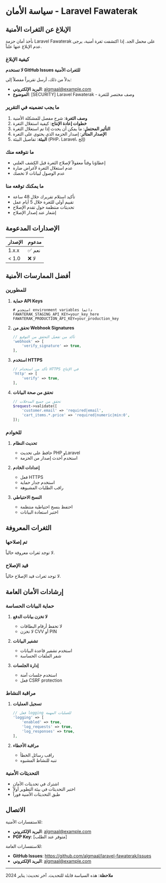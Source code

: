 # سياسة الأمان - Laravel Fawaterak

## الإبلاغ عن الثغرات الأمنية

نأخذ أمان حزمة Laravel Fawaterak على محمل الجد. إذا اكتشفت ثغرة أمنية، يرجى عدم الإبلاغ عنها علناً.

### كيفية الإبلاغ

**لا تستخدم GitHub Issues للثغرات الأمنية**

بدلاً من ذلك، أرسل تقريراً مفصلاً إلى:
- **البريد الإلكتروني**: algmaal@example.com
- **الموضوع**: [SECURITY] Laravel Fawaterak - وصف مختصر للثغرة

### ما يجب تضمينه في التقرير

1. **وصف الثغرة**: شرح مفصل للمشكلة الأمنية
2. **خطوات إعادة الإنتاج**: كيفية استغلال الثغرة
3. **التأثير المحتمل**: ما يمكن أن يحدث إذا تم استغلال الثغرة
4. **الإصدار المتأثر**: إصدار الحزمة الذي يحتوي على الثغرة
5. **البيئة**: تفاصيل البيئة (PHP، Laravel، إلخ)

### ما نتوقعه منك

- إعطاؤنا وقتاً معقولاً لإصلاح الثغرة قبل الكشف العلني
- عدم استغلال الثغرة لأغراض ضارة
- عدم الوصول لبيانات لا تخصك

### ما يمكنك توقعه منا

- تأكيد استلام تقريرك خلال 48 ساعة
- تقييم أولي للثغرة خلال 5 أيام عمل
- تحديثات منتظمة حول تقدم الإصلاح
- إشعار عند إصدار الإصلاح

## الإصدارات المدعومة

| الإصدار | مدعوم |
| ------- | ------ |
| 1.x.x   | ✅ نعم |
| < 1.0   | ❌ لا  |

## أفضل الممارسات الأمنية

### للمطورين

1. **حماية API Keys**
   ```env
   # استخدم environment variables دائماً
   FAWATERAK_STAGING_API_KEY=your_key_here
   FAWATERAK_PRODUCTION_API_KEY=your_production_key
   ```

2. **تحقق من Webhook Signatures**
   ```php
   // تأكد من تفعيل التحقق من التوقيع
   'webhook' => [
       'verify_signature' => true,
   ],
   ```

3. **استخدم HTTPS**
   ```php
   // تأكد من استخدام HTTPS في الإنتاج
   'http' => [
       'verify' => true,
   ],
   ```

4. **تحقق من صحة البيانات**
   ```php
   // تحقق من جميع المدخلات
   $request->validate([
       'customer.email' => 'required|email',
       'cart_items.*.price' => 'required|numeric|min:0',
   ]);
   ```

### للخوادم

1. **تحديث النظام**
   - حافظ على تحديث PHP وLaravel
   - استخدم أحدث إصدار من الحزمة

2. **إعدادات الخادم**
   - فعل HTTPS
   - استخدم جدار حماية
   - راقب الطلبات المشبوهة

3. **النسخ الاحتياطي**
   - احتفظ بنسخ احتياطية منتظمة
   - اختبر استعادة البيانات

## الثغرات المعروفة

### تم إصلاحها

لا توجد ثغرات معروفة حالياً.

### قيد الإصلاح

لا توجد ثغرات قيد الإصلاح حالياً.

## إرشادات الأمان العامة

### حماية البيانات الحساسة

1. **لا تخزن بيانات الدفع**
   - لا تحفظ أرقام البطاقات
   - لا تخزن CVV أو PIN

2. **تشفير البيانات**
   - استخدم تشفير قاعدة البيانات
   - شفر الملفات الحساسة

3. **إدارة الجلسات**
   - استخدم جلسات آمنة
   - فعل CSRF protection

### مراقبة النشاط

1. **تسجيل العمليات**
   ```php
   // فعل logging للعمليات المهمة
   'logging' => [
       'enabled' => true,
       'log_requests' => true,
       'log_responses' => true,
   ],
   ```

2. **مراقبة الأخطاء**
   - راقب رسائل الخطأ
   - تنبه للنشاط المشبوه

### التحديثات الأمنية

- اشترك في تحديثات الأمان
- اختبر التحديثات في بيئة التطوير أولاً
- طبق التحديثات الأمنية فوراً

## الاتصال

للاستفسارات الأمنية:
- **البريد الإلكتروني**: algmaal@example.com
- **PGP Key**: [متوفر عند الطلب]

للاستفسارات العامة:
- **GitHub Issues**: https://github.com/algmaal/laravel-fawaterak/issues
- **البريد الإلكتروني**: algmaal@example.com

---

**ملاحظة**: هذه السياسة قابلة للتحديث. آخر تحديث: يناير 2024
